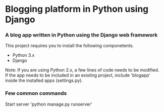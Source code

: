 # Blogging platform in Python using Django
### A blog app written in Python using the Django web framework

This project requires you to install the following componetents. 
* Python 3.x
* Django

Note: If you are using Python 2.x, a few lines of code needs to be modified.
If the app needs to be included in an existing project, include 'blogapp' inside the installed apps (settings.py).

### Few common commands

Start server
'python manage.py runserver'

